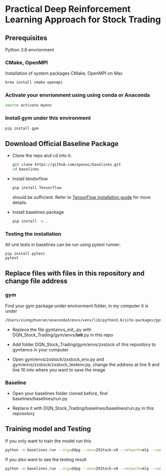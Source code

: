 # Practical Deep Reinforcement Learning Approach for Stock Trading


## Prerequisites 
Python 3.6 envrionment 

### CMake, OpenMPI
Installation of system packages CMake, OpenMPI on Mac 
```bash
brew install cmake openmpi
```
    
### Activate your envrionment using using conda or Anaconda
```bash
source activate myenv
```

### Install gym under this environment
```bash
pip install gym
```

## Download Official Baseline Package
- Clone the repo and cd into it:
    ```bash
    git clone https://github.com/openai/baselines.git
    cd baselines
    ```
- Install tendorflow
    ```bash
    pip install Tensorflow
    ```
    should be sufficient. Refer to [TensorFlow installation guide](https://www.tensorflow.org/install/)
    for more details. 

- Install baselines package
    ```bash
    pip install -e .
    ```

### Testing the installation
All unit tests in baselines can be run using pytest runner:
```
pip install pytest
pytest
```

## Replace files with files in this repository and change file address

### gym
Find your gym package under environment folder, in my computer it is under
```bash
/Users/xiongzhuoran/anaconda3/envs/venv/lib/python3.6/site-packages/gym/
```
- Replece the file gym\envs\__init__.py with DQN_Stock_Trading/gym/envs/__init__.py in this repo

- Add folder DQN_Stock_Trading/gym/envs/zxstock of this repository to gym\envs in your computer

- Open gym/envs/zxstock/zxstock_env.py and gym/envs/zxstock/zxstock_testenv.py, change the address at line 9 and line 10 into where you want to save the image

### Baseline
- Open your baselines folder cloned before, find baselines/baselines/run.py

- Replace it with DQN_Stock_Trading/baselines/baselines/run.py in this reposotory


## Training model and Testing
If you only want to train the model run this
```bash
python -m baselines.run --alg=ddpg --env=ZXStock-v0 --network=mlp --num_timesteps=1e4
```

If you also want to see the testing result
```bash
python -m baselines.run --alg=ddpg --env=ZXStock-v0 --network=mlp --num_timesteps=1e4 --play
```



